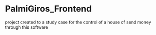 # PalmiGiros_Frontend
project created to a study case for the control of a house of send money through this software
